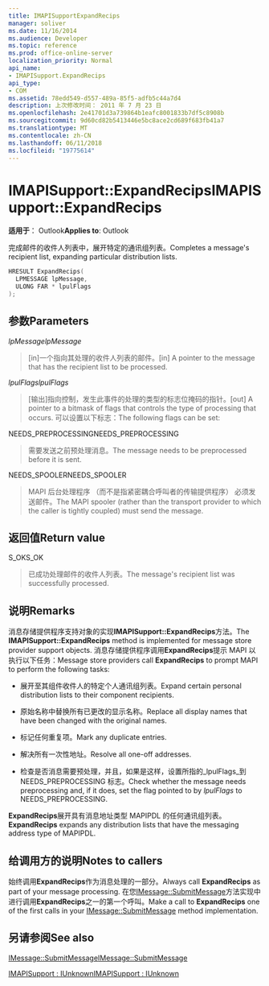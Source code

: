 ```yaml
---
title: IMAPISupportExpandRecips
manager: soliver
ms.date: 11/16/2014
ms.audience: Developer
ms.topic: reference
ms.prod: office-online-server
localization_priority: Normal
api_name:
- IMAPISupport.ExpandRecips
api_type:
- COM
ms.assetid: 78edd549-d557-489a-85f5-adfb5c44a7d4
description: 上次修改时间： 2011 年 7 月 23 日
ms.openlocfilehash: 2e41701d3a739864b1eafc8001833b7df5c8908b
ms.sourcegitcommit: 9d60cd82b5413446e5bc8ace2cd689f683fb41a7
ms.translationtype: MT
ms.contentlocale: zh-CN
ms.lasthandoff: 06/11/2018
ms.locfileid: "19775614"
---
```

# <a name="imapisupportexpandrecips"></a><span data-ttu-id="7551f-103">IMAPISupport::ExpandRecips</span><span class="sxs-lookup"><span data-stu-id="7551f-103">IMAPISupport::ExpandRecips</span></span>

  
  
<span data-ttu-id="7551f-104">**适用于**： Outlook</span><span class="sxs-lookup"><span data-stu-id="7551f-104">**Applies to**: Outlook</span></span> 
  
<span data-ttu-id="7551f-105">完成邮件的收件人列表中，展开特定的通讯组列表。</span><span class="sxs-lookup"><span data-stu-id="7551f-105">Completes a message's recipient list, expanding particular distribution lists.</span></span>
  
```cpp
HRESULT ExpandRecips(
  LPMESSAGE lpMessage,
  ULONG FAR * lpulFlags
);
```

## <a name="parameters"></a><span data-ttu-id="7551f-106">参数</span><span class="sxs-lookup"><span data-stu-id="7551f-106">Parameters</span></span>

 <span data-ttu-id="7551f-107">_lpMessage_</span><span class="sxs-lookup"><span data-stu-id="7551f-107">_lpMessage_</span></span>
  
> <span data-ttu-id="7551f-108">[in]一个指向其处理的收件人列表的邮件。</span><span class="sxs-lookup"><span data-stu-id="7551f-108">[in] A pointer to the message that has the recipient list to be processed.</span></span>
    
 <span data-ttu-id="7551f-109">_lpulFlags_</span><span class="sxs-lookup"><span data-stu-id="7551f-109">_lpulFlags_</span></span>
  
> <span data-ttu-id="7551f-110">[输出]指向控制，发生此事件的处理的类型的标志位掩码的指针。</span><span class="sxs-lookup"><span data-stu-id="7551f-110">[out] A pointer to a bitmask of flags that controls the type of processing that occurs.</span></span> <span data-ttu-id="7551f-111">可以设置以下标志：</span><span class="sxs-lookup"><span data-stu-id="7551f-111">The following flags can be set:</span></span>
    
<span data-ttu-id="7551f-112">NEEDS_PREPROCESSING</span><span class="sxs-lookup"><span data-stu-id="7551f-112">NEEDS_PREPROCESSING</span></span> 
  
> <span data-ttu-id="7551f-113">需要发送之前预处理消息。</span><span class="sxs-lookup"><span data-stu-id="7551f-113">The message needs to be preprocessed before it is sent.</span></span>
    
<span data-ttu-id="7551f-114">NEEDS_SPOOLER</span><span class="sxs-lookup"><span data-stu-id="7551f-114">NEEDS_SPOOLER</span></span> 
  
> <span data-ttu-id="7551f-115">MAPI 后台处理程序 （而不是指紧密耦合呼叫者的传输提供程序） 必须发送邮件。</span><span class="sxs-lookup"><span data-stu-id="7551f-115">The MAPI spooler (rather than the transport provider to which the caller is tightly coupled) must send the message.</span></span>
    
## <a name="return-value"></a><span data-ttu-id="7551f-116">返回值</span><span class="sxs-lookup"><span data-stu-id="7551f-116">Return value</span></span>

<span data-ttu-id="7551f-117">S_OK</span><span class="sxs-lookup"><span data-stu-id="7551f-117">S_OK</span></span> 
  
> <span data-ttu-id="7551f-118">已成功处理邮件的收件人列表。</span><span class="sxs-lookup"><span data-stu-id="7551f-118">The message's recipient list was successfully processed.</span></span>
    
## <a name="remarks"></a><span data-ttu-id="7551f-119">说明</span><span class="sxs-lookup"><span data-stu-id="7551f-119">Remarks</span></span>

<span data-ttu-id="7551f-120">消息存储提供程序支持对象的实现**IMAPISupport::ExpandRecips**方法。</span><span class="sxs-lookup"><span data-stu-id="7551f-120">The **IMAPISupport::ExpandRecips** method is implemented for message store provider support objects.</span></span> <span data-ttu-id="7551f-121">消息存储提供程序调用**ExpandRecips**提示 MAPI 以执行以下任务：</span><span class="sxs-lookup"><span data-stu-id="7551f-121">Message store providers call **ExpandRecips** to prompt MAPI to perform the following tasks:</span></span> 
  
- <span data-ttu-id="7551f-122">展开至其组件收件人的特定个人通讯组列表。</span><span class="sxs-lookup"><span data-stu-id="7551f-122">Expand certain personal distribution lists to their component recipients.</span></span>
    
- <span data-ttu-id="7551f-123">原始名称中替换所有已更改的显示名称。</span><span class="sxs-lookup"><span data-stu-id="7551f-123">Replace all display names that have been changed with the original names.</span></span>
    
- <span data-ttu-id="7551f-124">标记任何重复项。</span><span class="sxs-lookup"><span data-stu-id="7551f-124">Mark any duplicate entries.</span></span>
    
- <span data-ttu-id="7551f-125">解决所有一次性地址。</span><span class="sxs-lookup"><span data-stu-id="7551f-125">Resolve all one-off addresses.</span></span> 
    
- <span data-ttu-id="7551f-126">检查是否消息需要预处理，并且，如果是这样，设置所指的_lpulFlags_到 NEEDS_PREPROCESSING 标志。</span><span class="sxs-lookup"><span data-stu-id="7551f-126">Check whether the message needs preprocessing and, if it does, set the flag pointed to by  _lpulFlags_ to NEEDS_PREPROCESSING.</span></span> 
    
 <span data-ttu-id="7551f-127">**ExpandRecips**展开具有消息地址类型 MAPIPDL 的任何通讯组列表。</span><span class="sxs-lookup"><span data-stu-id="7551f-127">**ExpandRecips** expands any distribution lists that have the messaging address type of MAPIPDL.</span></span> 
  
## <a name="notes-to-callers"></a><span data-ttu-id="7551f-128">给调用方的说明</span><span class="sxs-lookup"><span data-stu-id="7551f-128">Notes to callers</span></span>

<span data-ttu-id="7551f-129">始终调用**ExpandRecips**作为消息处理的一部分。</span><span class="sxs-lookup"><span data-stu-id="7551f-129">Always call **ExpandRecips** as part of your message processing.</span></span> <span data-ttu-id="7551f-130">在您[IMessage::SubmitMessage](imessage-submitmessage.md)方法实现中进行调用**ExpandRecips**之一的第一个呼叫。</span><span class="sxs-lookup"><span data-stu-id="7551f-130">Make a call to **ExpandRecips** one of the first calls in your [IMessage::SubmitMessage](imessage-submitmessage.md) method implementation.</span></span> 
  
## <a name="see-also"></a><span data-ttu-id="7551f-131">另请参阅</span><span class="sxs-lookup"><span data-stu-id="7551f-131">See also</span></span>



[<span data-ttu-id="7551f-132">IMessage::SubmitMessage</span><span class="sxs-lookup"><span data-stu-id="7551f-132">IMessage::SubmitMessage</span></span>](imessage-submitmessage.md)
  
[<span data-ttu-id="7551f-133">IMAPISupport : IUnknown</span><span class="sxs-lookup"><span data-stu-id="7551f-133">IMAPISupport : IUnknown</span></span>](imapisupportiunknown.md)

